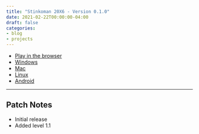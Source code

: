 ```yaml
---
title: "Stinkoman 20X6 - Version 0.1.0"
date: 2021-02-22T00:00:00-04:00
draft: false
categories:
- blog
- projects
---
```


- [Play in the browser](https://storage.ratheronfire.com/stinkoman/0.1.0/web)
- [Windows](https://storage.ratheronfire.com/stinkoman/0.1.0/stinkoman-windows.zip)
- [Mac](https://storage.ratheronfire.com/stinkoman/0.1.0/stinkoman-mac.zip)
- [Linux](https://storage.ratheronfire.com/stinkoman/0.1.0/stinkoman-linux.zip)
- [Android](https://storage.ratheronfire.com/stinkoman/0.1.0/stinkoman-android.apk)

-----

## Patch Notes

- Initial release
- Added level 1.1